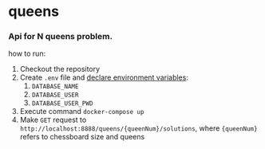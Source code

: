 # queens
### Api for N queens problem.
how to run:
1. Checkout the repository
1. Create `.env` file and [declare environment variables](https://docs.docker.com/compose/env-file/):
    1. `DATABASE_NAME` 
    1. `DATABASE_USER` 
    1. `DATABASE_USER_PWD`
1. Execute command `docker-compose up`
1. Make `GET` request to `http://localhost:8888/queens/{queenNum}/solutions`, where `{queenNum}` refers to chessboard size and queens
